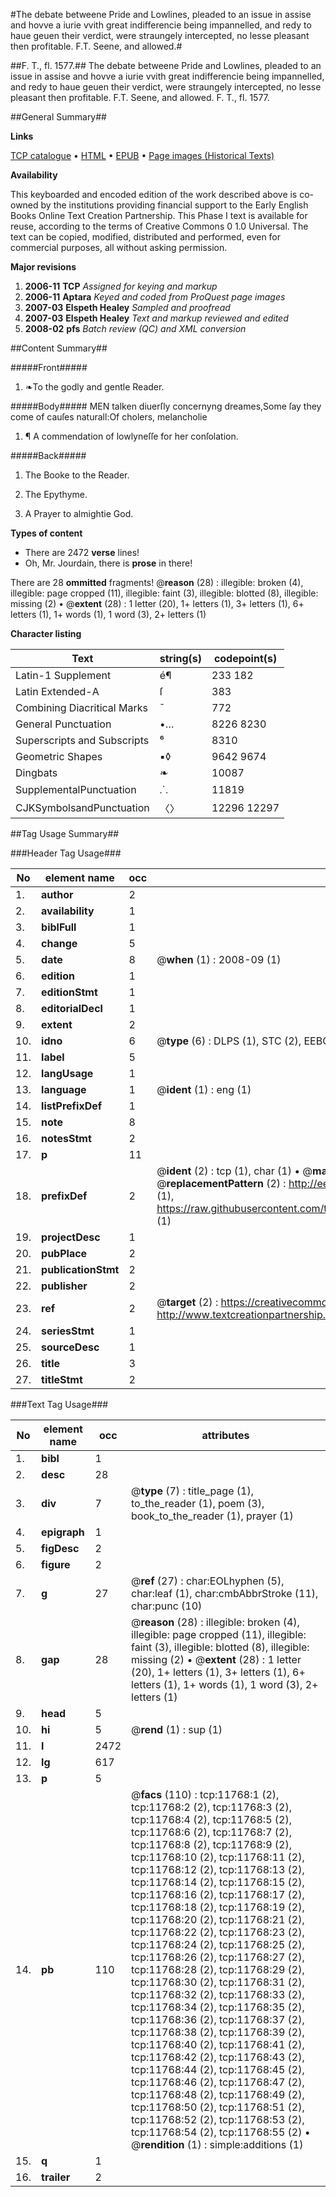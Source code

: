 #The debate betweene Pride and Lowlines, pleaded to an issue in assise and hovve a iurie vvith great indifferencie being impannelled, and redy to haue geuen their verdict, were straungely intercepted, no lesse pleasant then profitable. F.T. Seene, and allowed.#

##F. T., fl. 1577.##
The debate betweene Pride and Lowlines, pleaded to an issue in assise and hovve a iurie vvith great indifferencie being impannelled, and redy to haue geuen their verdict, were straungely intercepted, no lesse pleasant then profitable. F.T. Seene, and allowed.
F. T., fl. 1577.

##General Summary##

**Links**

[TCP catalogue](http://www.ota.ox.ac.uk/tcp/)  • 
[HTML](http://tei.it.ox.ac.uk/tcp/Texts-HTML/free/A13/A13762.html)  • 
[EPUB](http://tei.it.ox.ac.uk/tcp/Texts-EPUB/free/A13/A13762.epub) • 
[Page images (Historical Texts)](https://data.historicaltexts.jisc.ac.uk/view?pubId=eebo-99846779e&pageId=eebo-99846779e-11768-1)

**Availability**

This keyboarded and encoded edition of the
	       work described above is co-owned by the institutions
	       providing financial support to the Early English Books
	       Online Text Creation Partnership. This Phase I text is
	       available for reuse, according to the terms of Creative
	       Commons 0 1.0 Universal. The text can be copied,
	       modified, distributed and performed, even for
	       commercial purposes, all without asking permission.

**Major revisions**

1. __2006-11__ __TCP__ *Assigned for keying and markup*
1. __2006-11__ __Aptara__ *Keyed and coded from ProQuest page images*
1. __2007-03__ __Elspeth Healey__ *Sampled and proofread*
1. __2007-03__ __Elspeth Healey__ *Text and markup reviewed and edited*
1. __2008-02__ __pfs__ *Batch review (QC) and XML conversion*

##Content Summary##

#####Front#####

1. ❧To the godly and
gentle Reader.

#####Body#####
MEN talken diuerſly concernyng dreames,Some ſay they come of cauſes naturall:Of cholers, melancholie
1. ¶ A commendation of lowlyneſſe
for her conſolation.

#####Back#####

1. The Booke to the Reader.

1. The Epythyme.

1. A Prayer to almightie God.

**Types of content**

  * There are 2472 **verse** lines!
  * Oh, Mr. Jourdain, there is **prose** in there!

There are 28 **ommitted** fragments! 
 @__reason__ (28) : illegible: broken (4), illegible: page cropped (11), illegible: faint (3), illegible: blotted (8), illegible: missing (2)  •  @__extent__ (28) : 1 letter (20), 1+ letters (1), 3+ letters (1), 6+ letters (1), 1+ words (1), 1 word (3), 2+ letters (1)

**Character listing**


|Text|string(s)|codepoint(s)|
|---|---|---|
|Latin-1 Supplement|é¶|233 182|
|Latin Extended-A|ſ|383|
|Combining             Diacritical Marks|̄|772|
|General Punctuation|•…|8226 8230|
|Superscripts             and Subscripts|⁶|8310|
|Geometric Shapes|▪◊|9642 9674|
|Dingbats|❧|10087|
|SupplementalPunctuation|⸫|11819|
|CJKSymbolsandPunctuation|〈〉|12296 12297|

##Tag Usage Summary##

###Header Tag Usage###

|No|element name|occ|attributes|
|---|---|---|---|
|1.|__author__|2||
|2.|__availability__|1||
|3.|__biblFull__|1||
|4.|__change__|5||
|5.|__date__|8| @__when__ (1) : 2008-09 (1)|
|6.|__edition__|1||
|7.|__editionStmt__|1||
|8.|__editorialDecl__|1||
|9.|__extent__|2||
|10.|__idno__|6| @__type__ (6) : DLPS (1), STC (2), EEBO-CITATION (1), PROQUEST (1), VID (1)|
|11.|__label__|5||
|12.|__langUsage__|1||
|13.|__language__|1| @__ident__ (1) : eng (1)|
|14.|__listPrefixDef__|1||
|15.|__note__|8||
|16.|__notesStmt__|2||
|17.|__p__|11||
|18.|__prefixDef__|2| @__ident__ (2) : tcp (1), char (1)  •  @__matchPattern__ (2) : ([0-9\-]+):([0-9IVX]+) (1), (.+) (1)  •  @__replacementPattern__ (2) : http://eebo.chadwyck.com/downloadtiff?vid=$1&page=$2 (1), https://raw.githubusercontent.com/textcreationpartnership/Texts/master/tcpchars.xml#$1 (1)|
|19.|__projectDesc__|1||
|20.|__pubPlace__|2||
|21.|__publicationStmt__|2||
|22.|__publisher__|2||
|23.|__ref__|2| @__target__ (2) : https://creativecommons.org/publicdomain/zero/1.0/ (1), http://www.textcreationpartnership.org/docs/. (1)|
|24.|__seriesStmt__|1||
|25.|__sourceDesc__|1||
|26.|__title__|3||
|27.|__titleStmt__|2||


###Text Tag Usage###

|No|element name|occ|attributes|
|---|---|---|---|
|1.|__bibl__|1||
|2.|__desc__|28||
|3.|__div__|7| @__type__ (7) : title_page (1), to_the_reader (1), poem (3), book_to_the_reader (1), prayer (1)|
|4.|__epigraph__|1||
|5.|__figDesc__|2||
|6.|__figure__|2||
|7.|__g__|27| @__ref__ (27) : char:EOLhyphen (5), char:leaf (1), char:cmbAbbrStroke (11), char:punc (10)|
|8.|__gap__|28| @__reason__ (28) : illegible: broken (4), illegible: page cropped (11), illegible: faint (3), illegible: blotted (8), illegible: missing (2)  •  @__extent__ (28) : 1 letter (20), 1+ letters (1), 3+ letters (1), 6+ letters (1), 1+ words (1), 1 word (3), 2+ letters (1)|
|9.|__head__|5||
|10.|__hi__|5| @__rend__ (1) : sup (1)|
|11.|__l__|2472||
|12.|__lg__|617||
|13.|__p__|5||
|14.|__pb__|110| @__facs__ (110) : tcp:11768:1 (2), tcp:11768:2 (2), tcp:11768:3 (2), tcp:11768:4 (2), tcp:11768:5 (2), tcp:11768:6 (2), tcp:11768:7 (2), tcp:11768:8 (2), tcp:11768:9 (2), tcp:11768:10 (2), tcp:11768:11 (2), tcp:11768:12 (2), tcp:11768:13 (2), tcp:11768:14 (2), tcp:11768:15 (2), tcp:11768:16 (2), tcp:11768:17 (2), tcp:11768:18 (2), tcp:11768:19 (2), tcp:11768:20 (2), tcp:11768:21 (2), tcp:11768:22 (2), tcp:11768:23 (2), tcp:11768:24 (2), tcp:11768:25 (2), tcp:11768:26 (2), tcp:11768:27 (2), tcp:11768:28 (2), tcp:11768:29 (2), tcp:11768:30 (2), tcp:11768:31 (2), tcp:11768:32 (2), tcp:11768:33 (2), tcp:11768:34 (2), tcp:11768:35 (2), tcp:11768:36 (2), tcp:11768:37 (2), tcp:11768:38 (2), tcp:11768:39 (2), tcp:11768:40 (2), tcp:11768:41 (2), tcp:11768:42 (2), tcp:11768:43 (2), tcp:11768:44 (2), tcp:11768:45 (2), tcp:11768:46 (2), tcp:11768:47 (2), tcp:11768:48 (2), tcp:11768:49 (2), tcp:11768:50 (2), tcp:11768:51 (2), tcp:11768:52 (2), tcp:11768:53 (2), tcp:11768:54 (2), tcp:11768:55 (2)  •  @__rendition__ (1) : simple:additions (1)|
|15.|__q__|1||
|16.|__trailer__|2||
